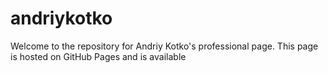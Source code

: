 # andriykotko
Welcome to the repository for Andriy Kotko's professional page. This page is hosted on GitHub Pages and is available
